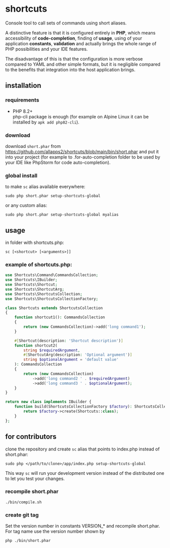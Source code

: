 # shortcuts

Console tool to call sets of commands using short aliases.

A distinctive feature is that it is configured entirely in **PHP**, which means
accessibility of **code-completion**, finding of **usage**, using of your application **constants**, **validation** and actually brings
the whole range of PHP possibilities and your IDE features.

The disadvantage of this is that the configuration is more verbose compared to YAML and
other simple formats, but it is negligible compared to the benefits that integration
into the host application brings.

## installation

### requirements

- PHP 8.2+\
  php-cli package is enough (for example on Alpine Linux it can be installed by `apk add php82-cli`).

### download

download `short.phar` from https://github.com/allapps2/shortcuts/blob/main/bin/short.phar
and put it into your project (for example to .for-auto-completion folder to be used
by your IDE like PhpStorm for code auto-completion).

### global install

to make `sc` alias available everywhere:

`sudo php short.phar setup-shortcuts-global`

or any custom alias:

`sudo php short.phar setup-shortcuts-global myalias`

## usage

in folder with shortcuts.php:

`sc [<shortcut> [<arguments>]]`

### example of shortcuts.php:

```php
use Shortcuts\Command\CommandsCollection;
use Shortcuts\IBuilder;
use Shortcuts\Shortcut;
use Shortcuts\ShortcutArg;
use Shortcuts\ShortcutsCollection;
use Shortcuts\ShortcutsCollectionFactory;

class Shortcuts extends ShortcutsCollection
{
    function shortcut1(): CommandsCollection
    {
        return (new CommandsCollection)->add('long command1');
    }

    #[Shortcut(description: 'Shortcut description')]
    function shortcut2(
        string $requiredArgument,
        #[ShortcutArg(description: 'Optional argument')]
        string $optionalArgument = 'default value'
    ): CommandsCollection
    {
        return (new CommandsCollection)
            ->add('long command2 ' . $requiredArgument)
            ->add('long command3 ' . $optionalArgument);
    }
}

return new class implements IBuilder {
    function build(ShortcutsCollectionFactory $factory): ShortcutsCollection {
        return $factory->create(Shortcuts::class);
    }
};
```

## for contributors

clone the repository and create `sc` alias that points to index.php instead of
short.phar:

`sudo php </path/to/clone>/app/index.php setup-shortcuts-global`

This way `sc` will run your development version instead of the distributed one to
let you test your changes.

### recompile short.phar

`./bin/compile.sh`

### create git tag

Set the version number in constants VERSION_* and recompile short.phar.\
For tag name use the version number shown by

`php ./bin/short.phar`
